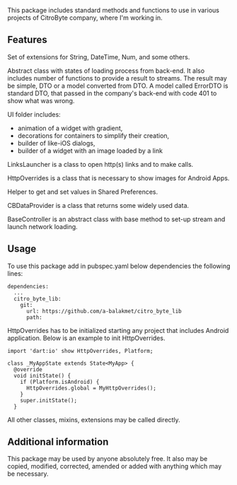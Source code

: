 This package includes standard methods and functions to use in various projects of CitroByte company, where I'm working in.

## Features

Set of extensions for String, DateTime, Num, and some others.

Abstract class with states of loading process from back-end. It also includes number of functions to provide a result to streams. The result may be simple, DTO or a model converted from DTO.
A model called ErrorDTO is standard DTO, that passed in the company's back-end with code 401 to show what was wrong.

UI folder includes:
- animation of a widget with gradient,
- decorations for containers to simplify their creation,
- builder of like-iOS dialogs,
- builder of a widget with an image loaded by a link

LinksLauncher is a class to open http(s) links and to make calls.

HttpOverrides is a class that is necessary to show images for Android Apps.

Helper to get and set values in Shared Preferences.

CBDataProvider is a class that returns some widely used data.

BaseController is an abstract class with base method to set-up stream and launch network loading.

## Usage

To use this package add in pubspec.yaml below dependencies the following lines:

```
dependencies:
  ...
  citro_byte_lib:
    git:
      url: https://github.com/a-balakmet/citro_byte_lib
      path: 
```

HttpOverrides has to be initialized starting any project that includes Android application.
Below is an example to init HttpOverrides.

```
import 'dart:io' show HttpOverrides, Platform;

class _MyAppState extends State<MyApp> {
  @override
  void initState() {
    if (Platform.isAndroid) {
      HttpOverrides.global = MyHttpOverrides();
    }
    super.initState();
  }
```

All other classes, mixins, extensions may be called directly.

## Additional information

This package may be used by anyone absolutely free. 
It also may be copied, modified, corrected, amended or added with anything which may be necessary.
